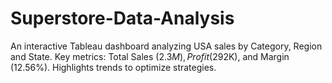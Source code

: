 # Superstore-Data-Analysis
An interactive Tableau dashboard analyzing USA sales by Category, Region and State. Key metrics: Total Sales ($2.3M), Profit ($292K), and Margin (12.56%). Highlights trends to optimize strategies.
